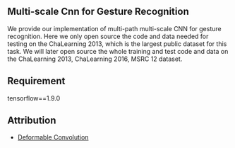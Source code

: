 ## Multi-scale Cnn for Gesture Recognition

We provide our implementation of multi-path multi-scale CNN for gesture recognition. Here we only open source the code and data needed for testing on the ChaLearning 2013, which is the largest public dataset for this task. We will later open source the whole training and test code and data on the ChaLearning 2013, ChaLearning 2016, MSRC 12 dataset.

## Requirement
tensorflow==1.9.0

## Attribution       

- [Deformable Convolution](https://github.com/maestrojeong/deformable_convnet)
